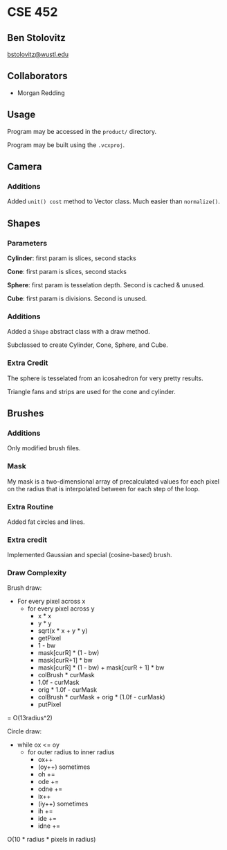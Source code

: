 # CSE 452
## Ben Stolovitz

bstolovitz@wustl.edu

## Collaborators

- Morgan Redding

## Usage

Program may be accessed in the `product/` directory.

Program may be built using the `.vcxproj`.

## Camera

### Additions

Added `unit() cost` method to Vector class. Much easier than `normalize()`.

## Shapes

### Parameters

**Cylinder**: first param is slices, second stacks

**Cone**: first param is slices, second stacks

**Sphere**: first param is tesselation depth. Second is cached & unused.

**Cube**: first param is divisions. Second is unused.

### Additions

Added a `Shape` abstract class with a draw method.

Subclassed to create Cylinder, Cone, Sphere, and Cube.

### Extra Credit

The sphere is tesselated from an icosahedron for very pretty results.

Triangle fans and strips are used for the cone and cylinder.

## Brushes

### Additions

Only modified brush files.

### Mask

My mask is a two-dimensional array of precalculated values for each pixel on the radius
that is interpolated between for each step of the loop. 

### Extra Routine

Added fat circles and lines.

### Extra credit

Implemented Gaussian and special (cosine-based) brush.

### Draw Complexity

Brush draw:

- For every pixel across x
	- for every pixel across y
		- x * x
		- y * y
		- sqrt(x * x + y * y)
		- getPixel
		- 1 - bw
		- mask[curR] * (1 - bw)
		- mask[curR+1] * bw
		- mask[curR] * (1 - bw) + mask[curR + 1] * bw
		- colBrush * curMask
		- 1.0f - curMask
		- orig * 1.0f - curMask
		- colBrush * curMask + orig * (1.0f - curMask)
		- putPixel

= O(13radius^2)

Circle draw:

- while ox <= oy
	- for outer radius to inner radius
		- ox++
		- (oy++) sometimes
		- oh +=
		- ode +=
		- odne +=
		- ix++
		- (iy++) sometimes
		- ih +=
		- ide +=
		- idne +=

O(10 * radius * pixels in radius)